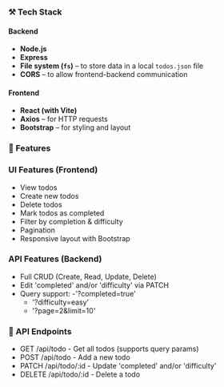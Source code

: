 ### ⚒️ Tech Stack

#### Backend

- **Node.js**
- **Express**
- **File system (`fs`)** – to store data in a local `todos.json` file
- **CORS** – to allow frontend-backend communication

#### Frontend

- **React (with Vite)**
- **Axios** – for HTTP requests
- **Bootstrap** – for styling and layout

### 🎉 Features

### UI Features (Frontend)

- View todos
- Create new todos
- Delete todos
- Mark todos as completed
- Filter by completion & difficulty
- Pagination
- Responsive layout with Bootstrap

### API Features (Backend)

- Full CRUD (Create, Read, Update, Delete)
- Edit 'completed' and/or 'difficulty' via PATCH
- Query support:
  -'?completed=true'
  - '?difficulty=easy'
  - '?page=2&limit=10'

### 📩 API Endpoints

- GET /api/todo - Get all todos (supports query params)
- POST /api/todo - Add a new todo
- PATCH /api/todo/:id - Update 'completed' and/or 'difficulty'
- DELETE /api/todo/:id - Delete a todo
